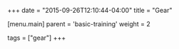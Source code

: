 +++
date = "2015-09-26T12:10:44-04:00"
title = "Gear"

[menu.main]
  parent = 'basic-training'
  weight = 2

tags = ["gear"]
+++
